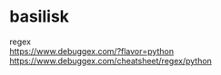 # basilisk

regex <br>
https://www.debuggex.com/?flavor=python <br>
https://www.debuggex.com/cheatsheet/regex/python <br>
